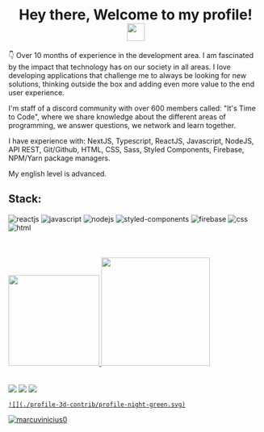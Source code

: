 

<h1 align="center">Hey there, Welcome to my profile! <img src="https://media.giphy.com/media/hvRJCLFzcasrR4ia7z/giphy.gif" width="35"></h1>

👇 Over 10 months of experience in the development area. I am fascinated by the impact that technology has on our society in all areas. I love developing applications that challenge me to always be looking for new solutions, thinking outside the box and adding even more value to the end user experience.

I'm staff of a discord community with over 600 members called: "It's Time to Code", where
we share knowledge about the different areas of programming, we answer questions, we 
network and learn together.

I have experience with: NextJS, Typescript, ReactJS, Javascript, NodeJS, API REST, Git/Github, HTML, CSS, Sass, Styled Components, Firebase, NPM/Yarn package managers.

My english level is advanced.

<h2 width="25">Stack:</h2> 
<div>
    <img align="center" alt="reactjs" max-width="100%" src="https://camo.githubusercontent.com/268ac512e333b69600eb9773a8f80b7a251f4d6149642a50a551d4798183d621/68747470733a2f2f696d672e736869656c64732e696f2f62616467652f52656163742d3230323332413f7374796c653d666f722d7468652d6261646765266c6f676f3d7265616374266c6f676f436f6c6f723d363144414642">
    <img align="center" alt="javascript" max-width="100%" src="https://camo.githubusercontent.com/9d07c04bdd98c662d5df9d4e1cc1de8446ffeaebca330feb161f1fb8e1188204/68747470733a2f2f696d672e736869656c64732e696f2f62616467652f4a6176615363726970742d4637444631453f7374796c653d666f722d7468652d6261646765266c6f676f3d6a617661736372697074266c6f676f436f6c6f723d626c61636b">
   <img align="center" alt="nodejs" max-width="100%" src="https://camo.githubusercontent.com/dfc69d704694f22168bea3d84584663777fa5301dcad5bbcb5459b336da8d554/68747470733a2f2f696d672e736869656c64732e696f2f62616467652f4e6f64652e6a732d3433383533443f7374796c653d666f722d7468652d6261646765266c6f676f3d6e6f64652e6a73266c6f676f436f6c6f723d7768697465">
   <img align="center" alt="styled-components" max-width="100%"                                     src="https://camo.githubusercontent.com/41326de293d3848e2ab0f29bf1680427128757fe6b586ceddf1097cb4eeb5ff7/68747470733a2f2f696d672e736869656c64732e696f2f62616467652f7374796c65642d2d636f6d706f6e656e74732d4442373039333f7374796c653d666f722d7468652d6261646765266c6f676f3d7374796c65642d636f6d706f6e656e7473266c6f676f436f6c6f723d7768697465">
   <img align="center" alt="firebase" max-width="100%" src="https://camo.githubusercontent.com/5eb51cb55e0d138aec3f0a4c2bc9912302385bbb30abad337d2353c0139c19cd/68747470733a2f2f696d672e736869656c64732e696f2f62616467652f46697265626173652d4632394430433f7374796c653d666f722d7468652d6261646765266c6f676f3d6669726562617365266c6f676f436f6c6f723d7768697465">
   <img align="center" alt="css" max-width="100%" src="https://camo.githubusercontent.com/3a0f693cfa032ea4404e8e02d485599bd0d192282b921026e89d271aaa3d7565/68747470733a2f2f696d672e736869656c64732e696f2f62616467652f435353332d3135373242363f7374796c653d666f722d7468652d6261646765266c6f676f3d63737333266c6f676f436f6c6f723d7768697465">
   <img align="center" alt="html" max-width="100%" src="https://camo.githubusercontent.com/60155f4543422e46101b7edb0fc701c872d9190b23dc33cb47bd1ac15d80dec1/68747470733a2f2f696d672e736869656c64732e696f2f62616467652f48544d4c2d3233393132303f7374796c653d666f722d7468652d6261646765266c6f676f3d68746d6c35266c6f676f436f6c6f723d7768697465">
  </div>
<br>
<br>
<br>
<div>
  <a href="https://github.com/marcusvinicius0">
  <img height="180em" src="https://github-readme-stats.vercel.app/api?username=marcusvinicius0&show_icons=true&theme=dracula&include_all_commits=true&count_private=true"/>
  <img height="215em" src="https://github-readme-stats.vercel.app/api/top-langs/?username=marcusvinicius0&layout=compact&langs_count=7&theme=dracula"/>
 </div>
<br>  
<br>

<div>
   <a href="https://www.linkedin.com/in/marcus-vinicius-santos-7664a0227/" target="_blank"><img src="https://img.shields.io/badge/-LinkedIn-%230077B5?style=for-the-badge&logo=linkedin&logoColor=white" target="_blank"></a> 
   <a href="https://instagram.com/marcusbegh" target="_blank"><img src="https://img.shields.io/badge/-Instagram-%23E4405F?style=for-the-badge&logo=instagram&logoColor=white" target="_blank"></a>
   <a href="https://wa.me/5534988685919" target="_blank"><img src="https://img.shields.io/badge/WhatsApp-25D366?style=for-the-badge&logo=whatsapp&logoColor=white">
</div>
      
<!-- ![github graph](https://activity-graph.herokuapp.com/graph?username=marcusvinicius0&theme=react-dark) -->
    ![](./profile-3d-contrib/profile-night-green.svg)
    
<p align="left"> <img src="https://komarev.com/ghpvc/?username=antilt-dev&label=Profile%20views&color=0e75b6&style=flat" alt="marcuvinicius0" /> </p>
